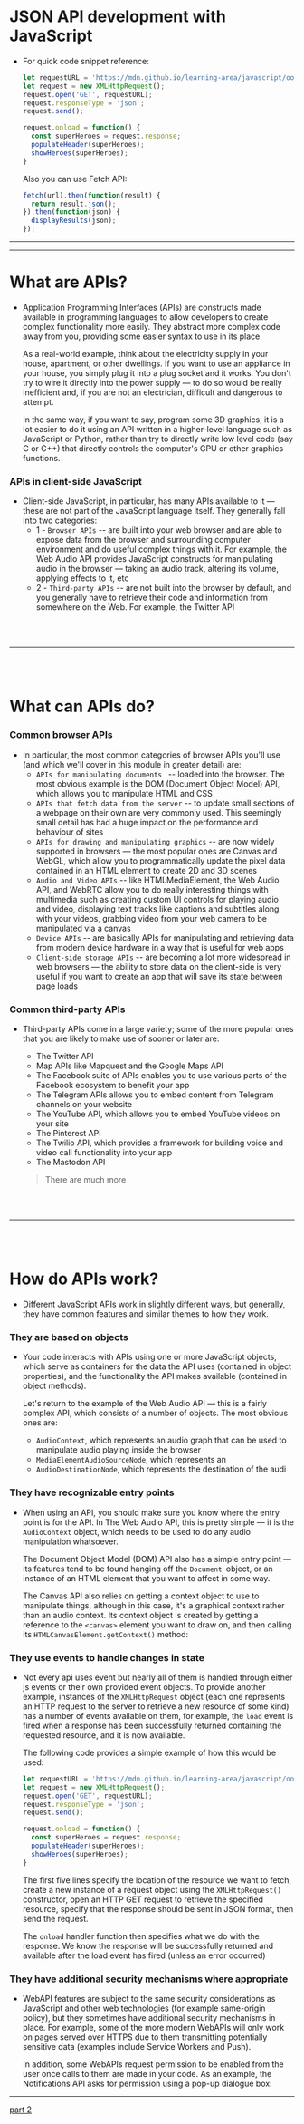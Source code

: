 # JSON API development with JavaScript

- For quick code snippet reference:
  ```js
  let requestURL = 'https://mdn.github.io/learning-area/javascript/oojs/json/superheroes.json';
  let request = new XMLHttpRequest();
  request.open('GET', requestURL);
  request.responseType = 'json';
  request.send();

  request.onload = function() {
    const superHeroes = request.response;
    populateHeader(superHeroes);
    showHeroes(superHeroes);
  }
  ```
  Also you can use Fetch API:
  ```js
  fetch(url).then(function(result) {
    return result.json();
  }).then(function(json) {
    displayResults(json);
  });
  ```
  
---
---

# What are APIs?

- Application Programming Interfaces (APIs) are constructs made available in programming languages to allow developers to create complex functionality more easily. They abstract more complex code away from you, providing some easier syntax to use in its place.

  As a real-world example, think about the electricity supply in your house, apartment, or other dwellings. If you want to use an appliance in your house, you simply plug it into a plug socket and it works. You don't try to wire it directly into the power supply — to do so would be really inefficient and, if you are not an electrician, difficult and dangerous to attempt.
  
  In the same way, if you want to say, program some 3D graphics, it is a lot easier to do it using an API written in a higher-level language such as JavaScript or Python, rather than try to directly write low level code (say C or C++) that directly controls the computer's GPU or other graphics functions.
  
### APIs in client-side JavaScript

- Client-side JavaScript, in particular, has many APIs available to it — these are not part of the JavaScript language itself. They generally fall into two categories:
  - 1 - `Browser APIs` --  are built into your web browser and are able to expose data from the browser and surrounding computer environment and do useful complex things with it. For example, the Web Audio API provides JavaScript constructs for manipulating audio in the browser — taking an audio track, altering its volume, applying effects to it, etc
  - 2 - `Third-party APIs` -- are not built into the browser by default, and you generally have to retrieve their code and information from somewhere on the Web. For example, the Twitter API

<br>
<br>

---

<br>
<br>

# What can APIs do?

### Common browser APIs

- In particular, the most common categories of browser APIs you'll use (and which we'll cover in this module in greater detail) are:
  - `APIs for manipulating documents ` -- loaded into the browser. The most obvious example is the DOM (Document Object Model) API, which allows you to manipulate HTML and CSS 
  - `APIs that fetch data from the server` --  to update small sections of a webpage on their own are very commonly used. This seemingly small detail has had a huge impact on the performance and behaviour of sites
  - `APIs for drawing and manipulating graphics` -- are now widely supported in browsers — the most popular ones are Canvas and WebGL, which allow you to programmatically update the pixel data contained in an HTML <canvas> element to create 2D and 3D scenes
  - `Audio and Video APIs` -- like HTMLMediaElement, the Web Audio API, and WebRTC allow you to do really interesting things with multimedia such as creating custom UI controls for playing audio and video, displaying text tracks like captions and subtitles along with your videos, grabbing video from your web camera to be manipulated via a canvas 
  - `Device APIs` -- are basically APIs for manipulating and retrieving data from modern device hardware in a way that is useful for web apps
  - `Client-side storage APIs` -- are becoming a lot more widespread in web browsers — the ability to store data on the client-side is very useful if you want to create an app that will save its state between page loads 

### Common third-party APIs

- Third-party APIs come in a large variety; some of the more popular ones that you are likely to make use of sooner or later are:
  - The Twitter API
  - Map APIs like Mapquest and the Google Maps API 
  - The Facebook suite of APIs enables you to use various parts of the Facebook ecosystem to benefit your app
  - The Telegram APIs allows you to embed content from Telegram channels on your website
  - The YouTube API, which allows you to embed YouTube videos on your site
  - The Pinterest API 
  - The Twilio API, which provides a framework for building voice and video call functionality into your app
  - The Mastodon API
  
  > There are much more

<br>
<br>

---

<br>
<br>

# How do APIs work?

- Different JavaScript APIs work in slightly different ways, but generally, they have common features and similar themes to how they work.

### They are based on objects

- Your code interacts with APIs using one or more JavaScript objects, which serve as containers for the data the API uses (contained in object properties), and the functionality the API makes available (contained in object methods).

  Let's return to the example of the Web Audio API — this is a fairly complex API, which consists of a number of objects. The most obvious ones are:
  - `AudioContext`, which represents an audio graph that can be used to manipulate audio playing inside the browser
  - `MediaElementAudioSourceNode`, which represents an <audio> element containing sound you want to play
  - `AudioDestinationNode`, which represents the destination of the audi

### They have recognizable entry points

- When using an API, you should make sure you know where the entry point is for the API. In The Web Audio API, this is pretty simple — it is the `AudioContext` object, which needs to be used to do any audio manipulation whatsoever.

  The Document Object Model (DOM) API also has a simple entry point — its features tend to be found hanging off the `Document `object, or an instance of an HTML element that you want to affect in some way.
  
  The Canvas API also relies on getting a context object to use to manipulate things, although in this case, it's a graphical context rather than an audio context. Its context object is created by getting a reference to the `<canvas>` element you want to draw on, and then calling its `HTMLCanvasElement.getContext()` method:

### They use events to handle changes in state

- Not every api uses event but nearly all of them is handled through either js events or their own provided event objects. To provide another example, instances of the `XMLHttpRequest` object (each one represents an HTTP request to the server to retrieve a new resource of some kind) has a number of events available on them, for example, the `load` event is fired when a response has been successfully returned containing the requested resource, and it is now available.

  The following code provides a simple example of how this would be used:
  ```js
  let requestURL = 'https://mdn.github.io/learning-area/javascript/oojs/json/superheroes.json';
  let request = new XMLHttpRequest();
  request.open('GET', requestURL);
  request.responseType = 'json';
  request.send();

  request.onload = function() {
    const superHeroes = request.response;
    populateHeader(superHeroes);
    showHeroes(superHeroes);
  }
  ```
  The first five lines specify the location of the resource we want to fetch, create a new instance of a request object using the `XMLHttpRequest()` constructor, open an HTTP GET request to retrieve the specified resource, specify that the response should be sent in JSON format, then send the request.
  
  The `onload` handler function then specifies what we do with the response. We know the response will be successfully returned and available after the load event has fired (unless an error occurred)

### They have additional security mechanisms where appropriate

- WebAPI features are subject to the same security considerations as JavaScript and other web technologies (for example same-origin policy), but they sometimes have additional security mechanisms in place. For example, some of the more modern WebAPIs will only work on pages served over HTTPS due to them transmitting potentially sensitive data (examples include Service Workers and Push).

  In addition, some WebAPIs request permission to be enabled from the user once calls to them are made in your code. As an example, the Notifications API asks for permission using a pop-up dialogue box:

---

[part 2]()


